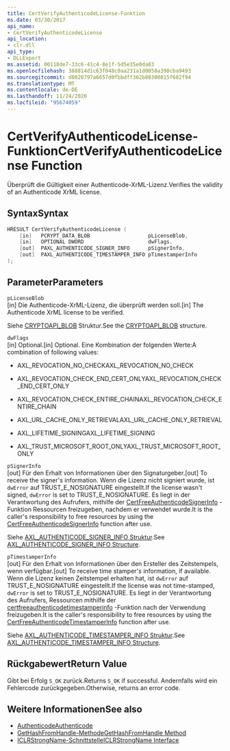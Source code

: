 ```yaml
---
title: CertVerifyAuthenticodeLicense-Funktion
ms.date: 03/30/2017
api_name:
- CertVerifyAuthenticodeLicense
api_location:
- clr.dll
api_type:
- DLLExport
ms.assetid: 00118de7-33c6-41c4-8e1f-5d5e35e0da83
ms.openlocfilehash: 388814d1c63f048c0aa231a1d0058a390cba9493
ms.sourcegitcommit: d8020797a6657d0fbbdff362b80300815f682f94
ms.translationtype: MT
ms.contentlocale: de-DE
ms.lasthandoff: 11/24/2020
ms.locfileid: "95674059"
---
```

# <a name="certverifyauthenticodelicense-function"></a><span data-ttu-id="1039a-102">CertVerifyAuthenticodeLicense-Funktion</span><span class="sxs-lookup"><span data-stu-id="1039a-102">CertVerifyAuthenticodeLicense Function</span></span>

<span data-ttu-id="1039a-103">Überprüft die Gültigkeit einer Authenticode-XrML-Lizenz.</span><span class="sxs-lookup"><span data-stu-id="1039a-103">Verifies the validity of an Authenticode XrML license.</span></span>  
  
## <a name="syntax"></a><span data-ttu-id="1039a-104">Syntax</span><span class="sxs-lookup"><span data-stu-id="1039a-104">Syntax</span></span>  
  
```cpp  
HRESULT CertVerifyAuthenticodeLicense (  
    [in]   PCRYPT_DATA_BLOB                   pLicenseBlob,  
    [in]   OPTIONAL DWORD                     dwFlags,  
    [out]  PAXL_AUTHENTICODE_SIGNER_INFO      pSignerInfo,  
    [out]  PAXL_AUTHENTICODE_TIMESTAMPER_INFO pTimestamperInfo  
);  
```  
  
## <a name="parameters"></a><span data-ttu-id="1039a-105">Parameter</span><span class="sxs-lookup"><span data-stu-id="1039a-105">Parameters</span></span>  

 `pLicenseBlob`  
 <span data-ttu-id="1039a-106">[in] Die Authenticode-XrML-Lizenz, die überprüft werden soll.</span><span class="sxs-lookup"><span data-stu-id="1039a-106">[in] The Authenticode XrML license to be verified.</span></span>  
  
 <span data-ttu-id="1039a-107">Siehe [CRYPTOAPI_BLOB](/windows/win32/api/dpapi/ns-dpapi-crypt_integer_blob) Struktur.</span><span class="sxs-lookup"><span data-stu-id="1039a-107">See the [CRYPTOAPI_BLOB](/windows/win32/api/dpapi/ns-dpapi-crypt_integer_blob) structure.</span></span>  
  
 `dwFlags`  
 <span data-ttu-id="1039a-108">[in] Optional.</span><span class="sxs-lookup"><span data-stu-id="1039a-108">[in] Optional.</span></span> <span data-ttu-id="1039a-109">Eine Kombination der folgenden Werte:</span><span class="sxs-lookup"><span data-stu-id="1039a-109">A combination of following values:</span></span>  
  
- <span data-ttu-id="1039a-110">AXL_REVOCATION_NO_CHECK</span><span class="sxs-lookup"><span data-stu-id="1039a-110">AXL_REVOCATION_NO_CHECK</span></span>  
  
- <span data-ttu-id="1039a-111">AXL_REVOCATION_CHECK_END_CERT_ONLY</span><span class="sxs-lookup"><span data-stu-id="1039a-111">AXL_REVOCATION_CHECK_END_CERT_ONLY</span></span>  
  
- <span data-ttu-id="1039a-112">AXL_REVOCATION_CHECK_ENTIRE_CHAIN</span><span class="sxs-lookup"><span data-stu-id="1039a-112">AXL_REVOCATION_CHECK_ENTIRE_CHAIN</span></span>  
  
- <span data-ttu-id="1039a-113">AXL_URL_CACHE_ONLY_RETRIEVAL</span><span class="sxs-lookup"><span data-stu-id="1039a-113">AXL_URL_CACHE_ONLY_RETRIEVAL</span></span>  
  
- <span data-ttu-id="1039a-114">AXL_LIFETIME_SIGNING</span><span class="sxs-lookup"><span data-stu-id="1039a-114">AXL_LIFETIME_SIGNING</span></span>  
  
- <span data-ttu-id="1039a-115">AXL_TRUST_MICROSOFT_ROOT_ONLY</span><span class="sxs-lookup"><span data-stu-id="1039a-115">AXL_TRUST_MICROSOFT_ROOT_ONLY</span></span>  
  
 `pSignerInfo`  
 <span data-ttu-id="1039a-116">[out] Für den Erhalt von Informationen über den Signaturgeber.</span><span class="sxs-lookup"><span data-stu-id="1039a-116">[out] To receive the signer's information.</span></span> <span data-ttu-id="1039a-117">Wenn die Lizenz nicht signiert wurde, ist `dwError` auf TRUST_E_NOSIGNATURE eingestellt.</span><span class="sxs-lookup"><span data-stu-id="1039a-117">If the license wasn't signed, `dwError` is set to TRUST_E_NOSIGNATURE.</span></span> <span data-ttu-id="1039a-118">Es liegt in der Verantwortung des Aufrufers, mithilfe der [CertFreeAuthenticodeSignerInfo](certfreeauthenticodesignerinfo-function.md) -Funktion Ressourcen freizugeben, nachdem er verwendet wurde.</span><span class="sxs-lookup"><span data-stu-id="1039a-118">It is the caller's responsibility to free resources by using the [CertFreeAuthenticodeSignerInfo](certfreeauthenticodesignerinfo-function.md) function after use.</span></span>  
  
 <span data-ttu-id="1039a-119">Siehe [AXL_AUTHENTICODE_SIGNER_INFO Struktur](axl-authenticode-signer-info-structure.md).</span><span class="sxs-lookup"><span data-stu-id="1039a-119">See [AXL_AUTHENTICODE_SIGNER_INFO Structure](axl-authenticode-signer-info-structure.md).</span></span>  
  
 `pTimestamperInfo`  
 <span data-ttu-id="1039a-120">[out] Für den Erhalt von Informationen über den Ersteller des Zeitstempels, wenn verfügbar.</span><span class="sxs-lookup"><span data-stu-id="1039a-120">[out] To receive time stamper's information, if available.</span></span> <span data-ttu-id="1039a-121">Wenn die Lizenz keinen Zeitstempel erhalten hat, ist `dwError` auf TRUST_E_NOSIGNATURE eingestellt.</span><span class="sxs-lookup"><span data-stu-id="1039a-121">If the license was not time-stamped, `dwError` is set to TRUST_E_NOSIGNATURE.</span></span> <span data-ttu-id="1039a-122">Es liegt in der Verantwortung des Aufrufers, Ressourcen mithilfe der [certfreeauthenticodetimestamperinfo](certfreeauthenticodetimestamperinfo-function.md) -Funktion nach der Verwendung freizugeben.</span><span class="sxs-lookup"><span data-stu-id="1039a-122">It is the caller's responsibility to free resources by using the [CertFreeAuthenticodeTimestamperInfo](certfreeauthenticodetimestamperinfo-function.md) function after use.</span></span>  
  
 <span data-ttu-id="1039a-123">Siehe [AXL_AUTHENTICODE_TIMESTAMPER_INFO Struktur](axl-authenticode-timestamper-info-structure.md).</span><span class="sxs-lookup"><span data-stu-id="1039a-123">See [AXL_AUTHENTICODE_TIMESTAMPER_INFO Structure](axl-authenticode-timestamper-info-structure.md).</span></span>  
  
## <a name="return-value"></a><span data-ttu-id="1039a-124">Rückgabewert</span><span class="sxs-lookup"><span data-stu-id="1039a-124">Return Value</span></span>  

 <span data-ttu-id="1039a-125">Gibt bei Erfolg `S_OK` zurück.</span><span class="sxs-lookup"><span data-stu-id="1039a-125">Returns `S_OK` if successful.</span></span> <span data-ttu-id="1039a-126">Andernfalls wird ein Fehlercode zurückgegeben.</span><span class="sxs-lookup"><span data-stu-id="1039a-126">Otherwise, returns an error code.</span></span>  
  
## <a name="see-also"></a><span data-ttu-id="1039a-127">Weitere Informationen</span><span class="sxs-lookup"><span data-stu-id="1039a-127">See also</span></span>

- [<span data-ttu-id="1039a-128">Authenticode</span><span class="sxs-lookup"><span data-stu-id="1039a-128">Authenticode</span></span>](index.md)
- [<span data-ttu-id="1039a-129">GetHashFromHandle-Methode</span><span class="sxs-lookup"><span data-stu-id="1039a-129">GetHashFromHandle Method</span></span>](../hosting/iclrstrongname-gethashfromhandle-method.md)
- [<span data-ttu-id="1039a-130">ICLRStrongName-Schnittstelle</span><span class="sxs-lookup"><span data-stu-id="1039a-130">ICLRStrongName Interface</span></span>](../hosting/iclrstrongname-interface.md)
